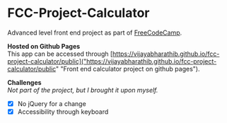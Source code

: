 # FCC-Project-Calculator
Advanced level front end project as part of [FreeCodeCamp][fcc].

**Hosted on Github Pages**  
This app can be accessed through [https://vijayabharathib.github.io/fcc-project-calculator/public]("https://vijayabharathib.github.io/fcc-project-calculator/public" "Front end calculator project on github pages").  

**Challenges**  
*Not part of the project, but I brought it upon myself.*
- [x] No jQuery for a change
- [x] Accessibility through keyboard

[comment]: http://justfor.comments "Back reference to links"
[fcc]: http://freecodecamp.com/ "free code camp site"
